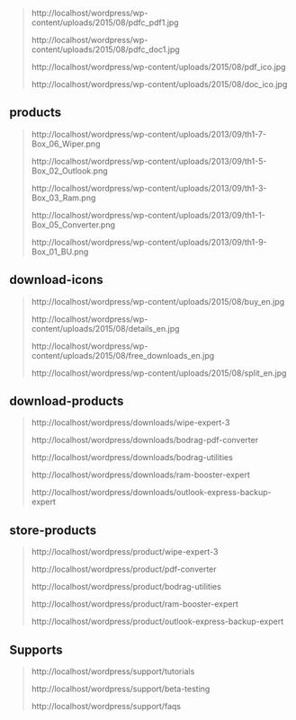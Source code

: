 

> http://localhost/wordpress/wp-content/uploads/2015/08/pdfc_pdf1.jpg
>
> http://localhost/wordpress/wp-content/uploads/2015/08/pdfc_doc1.jpg
>
> http://localhost/wordpress/wp-content/uploads/2015/08/pdf_ico.jpg
>
> http://localhost/wordpress/wp-content/uploads/2015/08/doc_ico.jpg

products
---------------------

> http://localhost/wordpress/wp-content/uploads/2013/09/th1-7-Box_06_Wiper.png
>
> http://localhost/wordpress/wp-content/uploads/2013/09/th1-5-Box_02_Outlook.png
>
> http://localhost/wordpress/wp-content/uploads/2013/09/th1-3-Box_03_Ram.png
>
> http://localhost/wordpress/wp-content/uploads/2013/09/th1-1-Box_05_Converter.png
>
> http://localhost/wordpress/wp-content/uploads/2013/09/th1-9-Box_01_BU.png

download-icons
---------------------

> http://localhost/wordpress/wp-content/uploads/2015/08/buy_en.jpg
>
> http://localhost/wordpress/wp-content/uploads/2015/08/details_en.jpg
>
> http://localhost/wordpress/wp-content/uploads/2015/08/free_downloads_en.jpg
>
> http://localhost/wordpress/wp-content/uploads/2015/08/split_en.jpg

download-products
---------------------

> http://localhost/wordpress/downloads/wipe-expert-3
>
> http://localhost/wordpress/downloads/bodrag-pdf-converter
> 
> http://localhost/wordpress/downloads/bodrag-utilities
>
> http://localhost/wordpress/downloads/ram-booster-expert
>
> http://localhost/wordpress/downloads/outlook-express-backup-expert

store-products
---------------------

> http://localhost/wordpress/product/wipe-expert-3
>
> http://localhost/wordpress/product/pdf-converter
>
> http://localhost/wordpress/product/bodrag-utilities
>
> http://localhost/wordpress/product/ram-booster-expert
>
> http://localhost/wordpress/product/outlook-express-backup-expert
>

Supports
---------------------

>
> http://localhost/wordpress/support/tutorials
>
> http://localhost/wordpress/support/beta-testing
>
> http://localhost/wordpress/support/faqs
